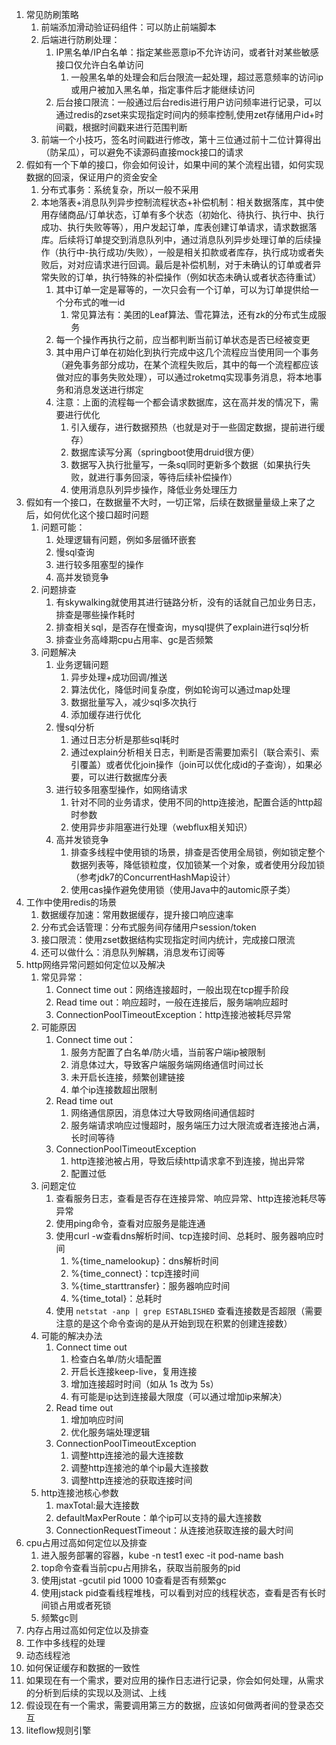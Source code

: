 1. 常见防刷策略
	1. 前端添加滑动验证码组件：可以防止前端脚本
	2. 后端进行防刷处理：
		1. IP黑名单/IP白名单：指定某些恶意ip不允许访问，或者针对某些敏感接口仅允许白名单访问
			1. 一般黑名单的处理会和后台限流一起处理，超过恶意频率的访问ip或用户被加入黑名单，指定事件后才能继续访问
		2. 后台接口限流：一般通过后台redis进行用户访问频率进行记录，可以通过redis的zset来实现指定时间内的频率控制,使用zet存储用户id+时间戳，根据时间戳来进行范围判断
	3. 前端一个小技巧，签名时间戳进行修改，第十三位通过前十二位计算得出（防呆瓜），可以避免不读源码直接mock接口的请求
2. 假如有一个下单的接口，你会如何设计，如果中间的某个流程出错，如何实现数据的回滚，保证用户的资金安全
	1. 分布式事务：系统复杂，所以一般不采用
	2. 本地落表+消息队列异步控制流程状态+补偿机制：相关数据落库，其中使用存储商品/订单状态，订单有多个状态（初始化、待执行、执行中、执行成功、执行失败等等），用户发起订单，库表创建订单请求，请求数据落库。后续将订单提交到消息队列中，通过消息队列异步处理订单的后续操作（执行中-执行成功/失败），一般是相关扣款或者库存，执行成功或者失败后，对对应请求进行回调。最后是补偿机制，对于未确认的订单或者异常失败的订单，执行特殊的补偿操作（例如状态未确认或者状态待重试）
		1. 其中订单一定是幂等的，一次只会有一个订单，可以为订单提供给一个分布式的唯一id
			1. 常见算法有：美团的Leaf算法、雪花算法，还有zk的分布式生成服务
		2. 每一个操作再执行之前，应当都判断当前订单状态是否已经被变更
		3. 其中用户订单在初始化到执行完成中这几个流程应当使用同一个事务（避免事务部分成功，在某个流程失败后，其中的每一个流程都应该做对应的事务失败处理），可以通过roketmq实现事务消息，将本地事务和消息发送进行绑定
		4. 注意：上面的流程每一个都会请求数据库，这在高并发的情况下，需要进行优化
			1. 引入缓存，进行数据预热（也就是对于一些固定数据，提前进行缓存）
			2. 数据库读写分离（springboot使用druid很方便）
			3. 数据写入执行批量写，一条sql同时更新多个数据（如果执行失败，就进行事务回滚，等待后续补偿操作）
			4. 使用消息队列异步操作，降低业务处理压力
3. 假如有一个接口，在数据量不大时，一切正常，后续在数据量量级上来了之后，如何优化这个接口超时问题
	1. 问题可能：
		1. 处理逻辑有问题，例如多层循环嵌套
		2. 慢sql查询
		3. 进行较多阻塞型的操作
		4. 高并发锁竞争
	2. 问题排查
		1. 有skywalking就使用其进行链路分析，没有的话就自己加业务日志，排查是哪些操作耗时
		2. 排查相关sql，是否存在慢查询，mysql提供了explain进行sql分析
		3. 排查业务高峰期cpu占用率、gc是否频繁
	3. 问题解决
		1. 业务逻辑问题
			1. 异步处理+成功回调/推送
			2. 算法优化，降低时间复杂度，例如轮询可以通过map处理
			3. 数据批量写入，减少sql多次执行
			4. 添加缓存进行优化
		2. 慢sql分析
			1. 通过日志分析是那些sql耗时
			2. 通过explain分析相关日志，判断是否需要加索引（联合索引、索引覆盖）或者优化join操作（join可以优化成id的子查询），如果必要，可以进行数据库分表
		3. 进行较多阻塞型操作，如网络请求
			1. 针对不同的业务请求，使用不同的http连接池，配置合适的http超时参数
			2. 使用异步非阻塞进行处理（webflux相关知识）
		4. 高并发锁竞争
			1. 排查多线程中使用锁的场景，排查是否使用全局锁，例如锁定整个数据列表等，降低锁粒度，仅加锁某一个对象，或者使用分段加锁（参考jdk7的ConcurrentHashMap设计）
			2. 使用cas操作避免使用锁（使用Java中的automic原子类）
4. 工作中使用redis的场景
	1. 数据缓存加速：常用数据缓存，提升接口响应速率
	2. 分布式会话管理：分布式服务间存储用户session/token
	3. 接口限流：使用zset数据结构实现指定时间内统计，完成接口限流
	4. 还可以做什么：消息队列解耦，消息发布订阅等
5. http网络异常问题如何定位以及解决
	1. 常见异常：
		1. Connect time out：网络连接超时，一般出现在tcp握手阶段
		2. Read time out：响应超时，一般在连接后，服务端响应超时
		3. ConnectionPoolTimeoutException：http连接池被耗尽异常
	2. 可能原因
		1. Connect time out：
			1. 服务方配置了白名单/防火墙，当前客户端ip被限制
			2. 消息体过大，导致客户端服务端网络通信时间过长
			3. 未开启长连接，频繁创建链接
			4. 单个ip连接数超出限制
		2. Read time out
			1. 网络通信原因，消息体过大导致网络间通信超时
			2. 服务端请求响应过慢超时，服务端压力过大限流或者连接池占满，长时间等待
		3. ConnectionPoolTimeoutException
			1. http连接池被占用，导致后续http请求拿不到连接，抛出异常
			2. 配置过低
	3. 问题定位
		1. 查看服务日志，查看是否存在连接异常、响应异常、http连接池耗尽等异常
		2. 使用ping命令，查看对应服务是能连通
		3. 使用curl -w查看dns解析时间、tcp连接时间、总耗时、服务器响应时间
			1. %{time_namelookup}：dns解析时间
			2. %{time_connect}：tcp连接时间
			3. %{time_starttransfer}：服务器响应时间
			4. %{time_total}：总耗时
		4. 使用 `netstat -anp | grep ESTABLISHED` 查看连接数是否超限（需要注意的是这个命令查询的是从开始到现在积累的创建连接数）
	4. 可能的解决办法
		1. Connect time out
			1. 检查白名单/防火墙配置  
			2. 开启长连接keep-live，复用连接  
			3. 增加连接超时时间（如从 1s 改为 5s）
			4. 有可能是ip达到连接最大限度（可以通过增加ip来解决）
		2.  Read time out
			1. 增加响应时间
			2. 优化服务端处理逻辑
		3. ConnectionPoolTimeoutException
			1. 调整http连接池的最大连接数
			2. 调整http连接池的单个ip最大连接数
			3. 调整http连接池的获取连接时间
	5. http连接池核心参数
		1. maxTotal:最大连接数
		2. defaultMaxPerRoute：单个ip可以支持的最大连接数
		3. ConnectionRequestTimeout：从连接池获取连接的最大时间
6. cpu占用过高如何定位以及排查
	1. 进入服务部署的容器，kube -n test1 exec -it pod-name bash
	2. top命令查看当前cpu占用排名，获取当前服务的pid
	3. 使用jstat -gcutil pid 1000 10查看是否有频繁gc
	4. 使用jstack pid查看线程堆栈，可以看到对应的线程状态，查看是否有长时间锁占用或者死锁
	5. 频繁gc则
7. 内存占用过高如何定位以及排查
8. 工作中多线程的处理
9. 动态线程池
10. 如何保证缓存和数据的一致性
11. 如果现在有一个需求，要对应用的操作日志进行记录，你会如何处理，从需求的分析到后续的实现以及测试、上线
12. 假设现在有一个需求，需要调用第三方的数据，应该如何做两者间的登录态交互
13. liteflow规则引擎
